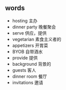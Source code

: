 ## words
* hosting 主办
* dinner party 晚餐聚会
* serve 供应，提供
* vegetarian 素食主义者的
* appetizers 开胃菜
* BYOB 自带酒水
* provide 提供
* background 背景的
* guests 客人
* dinner room 餐厅
* invitations 邀请

